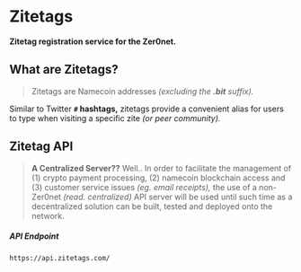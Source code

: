 # Zitetags

**Zitetag registration service for the Zer0net.**

## What are Zitetags?

> Zitetags are Namecoin addresses *(excluding the **.bit** suffix).*

Similar to Twitter **`#` hashtags,** zitetags provide a convenient alias for users to type when visiting a specific zite *(or peer community).*

## Zitetag API

> **A Centralized Server??** Well.. In order to facilitate the management of (1) crypto payment processing, (2) namecoin blockchain access and (3) customer service issues *(eg. email receipts),* the use of a non-Zer0net *(read. centralized)* API server will be used until such time as a decentralized solution can be built, tested and deployed onto the network.

##### API Endpoint

    https://api.zitetags.com/
